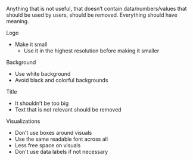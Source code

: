 Anything that is not useful, that doesn’t contain data/numbers/values that should be used by users, should be removed. Everything should have meaning.

Logo
- Make it small
	- Use it in the highest resolution before making it smaller

Background
- Use white background
- Avoid black and colorful backgrounds

Title
- It shouldn’t be too big
- Text that is not relevant should be removed

Visualizations
- Don’t use boxes around visuals
- Use the same readable font across all
- Less free space on visuals
- Don't use data labels if not necessary